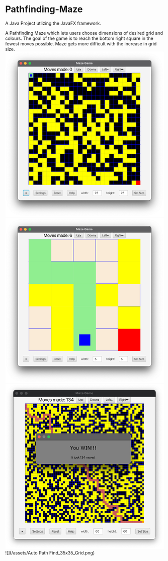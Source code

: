 # Pathfinding-Maze
A Java Project utlizing the JavaFX framework.

A Pathfinding Maze which lets users choose dimensions of desired grid and colours. The goal of the game is to reach the bottom right square in the fewest moves possible. Maze gets more difficult with the increase in grid size.
![](/assets/Opening_25x25_Grid.png)
![](/assets/Interacting_5x5_Grid.png)
![](/assets/Winning_60x60_Grid.png)
![](/assets/Auto Path Find_35x35_Grid.png)
